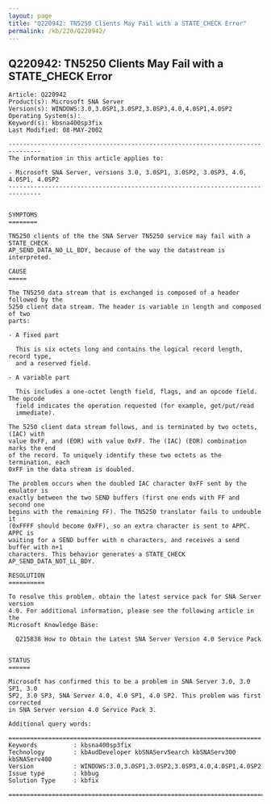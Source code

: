 ```yaml
---
layout: page
title: "Q220942: TN5250 Clients May Fail with a STATE_CHECK Error"
permalink: /kb/220/Q220942/
---
```


## Q220942: TN5250 Clients May Fail with a STATE_CHECK Error

	Article: Q220942
	Product(s): Microsoft SNA Server
	Version(s): WINDOWS:3.0,3.0SP1,3.0SP2,3.0SP3,4.0,4.0SP1,4.0SP2
	Operating System(s): 
	Keyword(s): kbsna400sp3fix
	Last Modified: 08-MAY-2002
	
	-------------------------------------------------------------------------------
	The information in this article applies to:
	
	- Microsoft SNA Server, versions 3.0, 3.0SP1, 3.0SP2, 3.0SP3, 4.0, 4.0SP1, 4.0SP2 
	-------------------------------------------------------------------------------
	
	
	SYMPTOMS
	========
	
	TN5250 clients of the the SNA Server TN5250 service may fail with a STATE_CHECK
	AP_SEND_DATA_NO_LL_BDY, because of the way the datastream is interpreted.
	
	CAUSE
	=====
	
	The TN5250 data stream that is exchanged is composed of a header followed by the
	5250 client data stream. The header is variable in length and composed of two
	parts:
	
	- A fixed part
	
	  This is six octets long and contains the logical record length, record type,
	  and a reserved field.
	
	- A variable part
	
	  This includes a one-octet length field, flags, and an opcode field. The opcode
	  field indicates the operation requested (for example, get/put/read
	  immediate).
	
	The 5250 client data stream follows, and is terminated by two octets, (IAC) with
	value 0xFF, and (EOR) with value 0xFF. The (IAC) (EOR) combination marks the end
	of the record. To uniquely identify these two octets as the termination, each
	0xFF in the data stream is doubled.
	
	The problem occurs when the doubled IAC character 0xFF sent by the emulator is
	exactly between the two SEND buffers (first one ends with FF and second one
	begins with the remaining FF). The TN5250 translator fails to undouble it
	(0xFFFF should become 0xFF), so an extra character is sent to APPC. APPC is
	waiting for a SEND buffer with n characters, and receives a send buffer with n+1
	characters. This behavior generates a STATE_CHECK AP_SEND_DATA_NOT_LL_BDY.
	
	RESOLUTION
	==========
	
	To resolve this problem, obtain the latest service pack for SNA Server version
	4.0. For additional information, please see the following article in the
	Microsoft Knowledge Base:
	
	  Q215838 How to Obtain the Latest SNA Server Version 4.0 Service Pack
	
	
	STATUS
	======
	
	Microsoft has confirmed this to be a problem in SNA Server 3.0, 3.0 SP1, 3.0
	SP2, 3.0 SP3, SNA Server 4.0, 4.0 SP1, 4.0 SP2. This problem was first corrected
	in SNA Server version 4.0 Service Pack 3.
	
	Additional query words:
	
	======================================================================
	Keywords          : kbsna400sp3fix 
	Technology        : kbAudDeveloper kbSNAServSearch kbSNAServ300 kbSNAServ400
	Version           : WINDOWS:3.0,3.0SP1,3.0SP2,3.0SP3,4.0,4.0SP1,4.0SP2
	Issue type        : kbbug
	Solution Type     : kbfix
	
	=============================================================================
	
